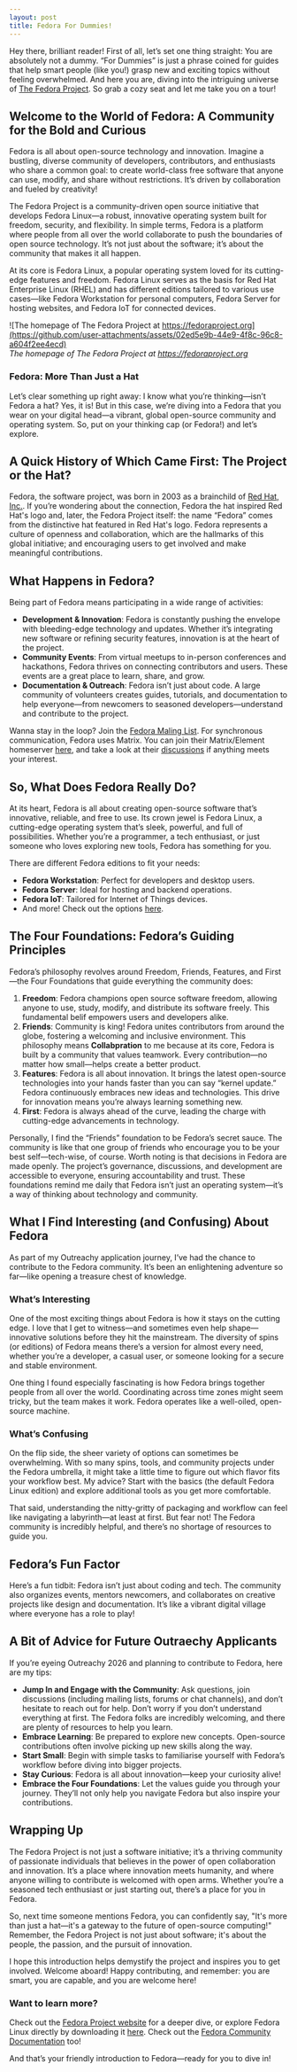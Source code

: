 ```yaml
---
layout: post
title: Fedora For Dummies!
---
```

Hey there, brilliant reader! First of all, let’s set one thing straight: You are absolutely not a dummy. “For Dummies” is just a phrase coined for guides that help smart people (like you!) grasp new and exciting topics without feeling overwhelmed. And here you are, diving into the intriguing universe of [The Fedora Project](https://fedoraproject.org/). So grab a cozy seat and let me take you on a tour!

## Welcome to the World of Fedora: A Community for the Bold and Curious
Fedora is all about open-source technology and innovation. Imagine a bustling, diverse community of developers, contributors, and enthusiasts who share a common goal: to create world-class free software that anyone can use, modify, and share without restrictions. It’s driven by collaboration and fueled by creativity!

The Fedora Project is a community-driven open source initiative that develops Fedora Linux—a robust, innovative operating system built for freedom, security, and flexibility. In simple terms, Fedora is a platform where people from all over the world collaborate to push the boundaries of open source technology. It’s not just about the software; it’s about the community that makes it all happen.

At its core is Fedora Linux, a popular operating system loved for its cutting-edge features and freedom. Fedora Linux serves as the basis for Red Hat Enterprise Linux (RHEL) and has different editions tailored to various use cases—like Fedora Workstation for personal computers, Fedora Server for hosting websites, and Fedora IoT for connected devices.

![The homepage of The Fedora Project at https://fedoraproject.org](https://github.com/user-attachments/assets/02ed5e9b-44e9-4f8c-96c8-a604f2ee4ecd)
<br>
*The homepage of The Fedora Project at https://fedoraproject.org*


### Fedora: More Than Just a Hat
Let’s clear something up right away: I know what you’re thinking—isn’t Fedora a hat? Yes, it is! But in this case, we’re diving into a Fedora that you wear on your digital head—a vibrant, global open-source community and operating system. So, put on your thinking cap (or Fedora!) and let’s explore.

## A Quick History of Which Came First: The Project or the Hat?
Fedora, the software project, was born in 2003 as a brainchild of [Red Hat, Inc.](https://www.redhat.com/). If you’re wondering about the connection, Fedora the hat inspired Red Hat&apos;s logo and, later, the Fedora Project itself: the name “Fedora” comes from the distinctive hat featured in Red Hat&apos;s logo. Fedora represents a culture of openness and collaboration, which are the hallmarks of this global initiative; and encouraging users to get involved and make meaningful contributions.

## What Happens in Fedora?
Being part of Fedora means participating in a wide range of activities:
- **Development & Innovation**: Fedora is constantly pushing the envelope with bleeding-edge technology and updates. Whether it’s integrating new software or refining security features, innovation is at the heart of the project.
- **Community Events**: From virtual meetups to in-person conferences and hackathons, Fedora thrives on connecting contributors and users. These events are a great place to learn, share, and grow.
- **Documentation & Outreach**: Fedora isn’t just about code. A large community of volunteers creates guides, tutorials, and documentation to help everyone—from newcomers to seasoned developers—understand and contribute to the project.

Wanna stay in the loop? Join the [Fedora Maling List](https://lists.fedoraproject.org/admin/lists/fedora-join@lists.fedoraproject.org/). For synchronous communication, Fedora uses Matrix. You can join their Matrix/Element homeserver [here](https://matrix.to/#/#join:fedoraproject.org), and take a look at their [discussions](https://discussion.fedoraproject.org/tag/join-sig) if anything meets your interest.

## So, What Does Fedora Really Do?
At its heart, Fedora is all about creating open-source software that’s innovative, reliable, and free to use. Its crown jewel is Fedora Linux, a cutting-edge operating system that’s sleek, powerful, and full of possibilities. Whether you’re a programmer, a tech enthusiast, or just someone who loves exploring new tools, Fedora has something for you.

There are different Fedora editions to fit your needs:

- **Fedora Workstation**: Perfect for developers and desktop users.
- **Fedora Server**: Ideal for hosting and backend operations.
- **Fedora IoT**: Tailored for Internet of Things devices.
- And more! Check out the options [here](https://getfedora.org/).


## The Four Foundations: Fedora’s Guiding Principles
Fedora’s philosophy revolves around Freedom, Friends, Features, and First—the Four Foundations that guide everything the community does:

1. **Freedom**: Fedora champions open source software freedom, allowing anyone to use, study, modify, and distribute its software freely. This fundamental belif empowers users and developers alike.
2. **Friends**: Community is king! Fedora unites contributors from around the globe, fostering a welcoming and inclusive environment. This philosophy means **Collabpration** to me because at its core, Fedora is built by a community that values teamwork. Every contribution—no matter how small—helps create a better product.
3. **Features**: Fedora is all about innovation. It brings the latest open-source technologies into your hands faster than you can say “kernel update.” Fedora continuously embraces new ideas and technologies. This drive for innovation means you’re always learning something new.
4. **First**: Fedora is always ahead of the curve, leading the charge with cutting-edge advancements in technology.

Personally, I find the “Friends” foundation to be Fedora’s secret sauce. The community is like that one group of friends who encourage you to be your best self—tech-wise, of course. Worth noting is that decisions in Fedora are made openly. The project’s governance, discussions, and development are accessible to everyone, ensuring accountability and trust. These foundations remind me daily that Fedora isn’t just an operating system—it’s a way of thinking about technology and community.

## What I Find Interesting (and Confusing) About Fedora
As part of my Outreachy application journey, I’ve had the chance to contribute to the Fedora community. It’s been an enlightening adventure so far—like opening a treasure chest of knowledge.
### What’s Interesting
One of the most exciting things about Fedora is how it stays on the cutting edge. I love that I get to witness—and sometimes even help shape—innovative solutions before they hit the mainstream. The diversity of spins (or editions) of Fedora means there’s a version for almost every need, whether you’re a developer, a casual user, or someone looking for a secure and stable environment.

One thing I found especially fascinating is how Fedora brings together people from all over the world. Coordinating across time zones might seem tricky, but the team makes it work. Fedora operates like a well-oiled, open-source machine.

### What’s Confusing
On the flip side, the sheer variety of options can sometimes be overwhelming. With so many spins, tools, and community projects under the Fedora umbrella, it might take a little time to figure out which flavor fits your workflow best. My advice? Start with the basics (the default Fedora Linux edition) and explore additional tools as you get more comfortable.

That said, understanding the nitty-gritty of packaging and workflow can feel like navigating a labyrinth—at least at first. But fear not! The Fedora community is incredibly helpful, and there’s no shortage of resources to guide you.


## Fedora’s Fun Factor
Here’s a fun tidbit: Fedora isn’t just about coding and tech. The community also organizes events, mentors newcomers, and collaborates on creative projects like design and documentation. It’s like a vibrant digital village where everyone has a role to play!


## A Bit of Advice for Future Outraechy Applicants
If you’re eyeing Outreachy 2026 and planning to contribute to Fedora, here are my tips:

- **Jump In and Engage with the Community**: Ask questions, join discussions (including mailing lists, forums or chat channels), and don’t hesitate to reach out for help. Don’t worry if you don’t understand everything at first. The Fedora folks are incredibly welcoming, and there are plenty of resources to help you learn.
- **Embrace Learning**: Be prepared to explore new concepts. Open-source contributions often involve picking up new skills along the way.
- **Start Small**: Begin with simple tasks to familiarise yourself with Fedora’s workflow before diving into bigger projects.
- **Stay Curious**: Fedora is all about innovation—keep your curiosity alive!
- **Embrace the Four Foundations**: Let the values guide you through your journey. They’ll not only help you navigate Fedora but also inspire your contributions.

## Wrapping Up
The Fedora Project is not just a software initiative; it’s a thriving community of passionate individuals that believes in the power of open collaboration and innovation. It’s a place where innovation meets humanity, and where anyone willing to contribute is welcomed with open arms. Whether you’re a seasoned tech enthusiast or just starting out, there’s a place for you in Fedora. 

So, next time someone mentions Fedora, you can confidently say, "It's more than just a hat—it's a gateway to the future of open-source computing!" Remember, the Fedora Project is not just about software; it's about the people, the passion, and the pursuit of innovation. 

I hope this introduction helps demystify the project and inspires you to get involved. Welcome aboard! Happy contributing, and remember: you are smart, you are capable, and you are welcome here!

### Want to learn more?
Check out the [Fedora Project website](https://fedoraproject.org/) for a deeper dive, or explore Fedora Linux directly by downloading it [here](https://getfedora.org/). Check out the [Fedora Community Documentation](https://docs.fedoraproject.org/) too!

And that’s your friendly introduction to Fedora—ready for you to dive in!
